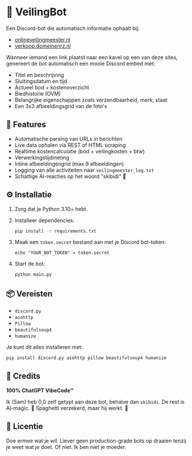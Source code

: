 # 🧠 VeilingBot

Een Discord-bot die automatisch informatie ophaalt bij:

* [onlineveilingmeester.nl](https://www.onlineveilingmeester.nl)
* [verkoop.domeinenrz.nl](https://verkoop.domeinenrz.nl)

Wanneer iemand een link plaatst naar een kavel op een van deze sites, genereert de bot automatisch een mooie Discord embed met:

* Titel en beschrijving
* Sluitingsdatum en tijd
* Actueel bod + kostenoverzicht
* Biedhistorie (OVM)
* Belangrijke eigenschappen zoals verzendbaarheid, merk, staat
* Een 3x3 afbeeldingsgrid van de foto's

## 🔧 Features

* Automatische parsing van URLs in berichten
* Live data ophalen via REST of HTML scraping
* Realtime kostencalculatie (bod + veilingkosten + btw)
* Verwerkingstijdmeting
* Inline afbeeldingengrid (max 9 afbeeldingen)
* Logging van alle activiteiten naar `veilingmeester_log.txt`
* Schattige AI-reacties op het woord "skibidi" 🧻

## ⚙️ Installatie

1. Zorg dat je Python 3.10+ hebt.
2. Installeer dependencies:

   ```bash
   pip install -r requirements.txt
   ```
3. Maak een `token.secret` bestand aan met je Discord bot-token:

   ```
   echo "YOUR_BOT_TOKEN" > token.secret
   ```
4. Start de bot:

   ```bash
   python main.py
   ```

## 📦 Vereisten

* `discord.py`
* `aiohttp`
* `Pillow`
* `beautifulsoup4`
* `humanize`

Je kunt dit alles installeren met:

```bash
pip install discord.py aiohttp pillow beautifulsoup4 humanize
```

## 📝 Credits

**100% ChatGPT VibeCode™**

Ik (Sam) heb 0,0 zelf getypt aan deze bot, behalve dan `skibidi`.
De rest is AI-magic. 🌟
Spaghetti verzekerd, maar hij werkt. 🤘

## 📄 Licentie

Doe ermee wat je wil. Liever geen production-grade bots op draaien tenzij je weet wat je doet.
Of niet. Ik ben niet je moeder.
